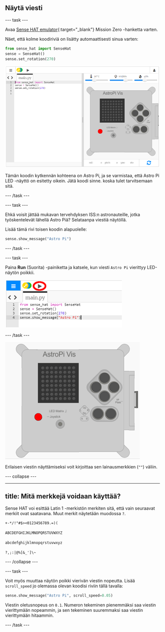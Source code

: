 ## Näytä viesti

\--- task \---

Avaa [Sense HAT emulator](https://trinket.io/mission-zero){:target="_blank"} Mission Zero -hanketta varten.

Näet, että kolme koodiriviä on lisätty automaattisesti sinua varten:

```python
from sense_hat import SenseHat
sense = SenseHat()
sense.set_rotation(270)
```

![sense hat -emulaattori](images/sense-hat-emulator2.png)

Tämän koodin kytkennän kohteena on Astro Pi, ja se varmistaa, että Astro Pi LED -näyttö on esitetty oikein. Jätä koodi sinne. koska tulet tarvitsemaan sitä.

\--- /task \---

\--- task \---

Ehkä voisit jättää mukavan tervehdyksen ISS:n astronauteille, jotka työskentelevät lähellä Astro Piä? Selataanpa viestiä näytöllä.

Lisää tämä rivi toisen koodin alapuolelle:

```python
sense.show_message("Astro Pi")
```

\--- /task \---

\--- task \---

Paina **Run** (Suorita) -painiketta ja katsele, kun viesti `Astro Pi` vierittyy LED-näytön poikkii.

![näytä viestikoodin aja-klikkaus](images/show-message-code-annotated.PNG)

\--- /task \---

![Vieritysviesti](images/scroll-message.gif)

Erilaisen viestin näyttämiseksi voit kirjoittaa sen lainausmerkkien (`""`) väliin.

\--- collapse \---

* * *

## title: Mitä merkkejä voidaan käyttää?

Sense HAT voi esittää Latin 1 -merkistön merkiten sitä, että vain seuraavat merkiit ovat saatavana. Muut merkit näytetään muodossa `?`.

    +-*/!"#$><0123456789.=)(
    
    ABCDEFGHIJKLMNOPQRSTUVWXYZ
    
    abcdefghijklmnopqrstuvwxyz
    
    ?,;:|@%[&_']\~
    

\--- /collapse \---

\--- task \---

Voit myös muuttaa näytön poikki vierivän viestin nopeutta. Lisää `scroll_speed` jo olemassa olevan koodisi riviin tällä tavalla:

```python
sense.show_message("Astro Pi", scroll_speed=0.05)
```

Viestin oletusnopeus on `0.1`. Numeron tekeminen pienemmäksi saa viestin vierittymään nopeammin, ja sen tekeminen suuremmaksi saa viestin vierittymään hitaammin.

\--- /task \---